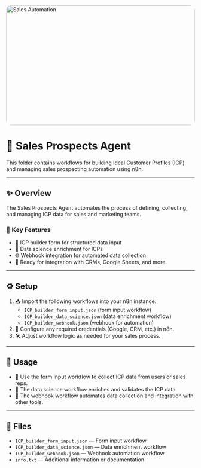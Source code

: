 <img src="https://media3.giphy.com/media/v1.Y2lkPTc5MGI3NjExNzdyY3F6N29zNHQ2b21lMTJxb201bDhrYnNmZG4ybXV4YnpyZGRsbiZlcD12MV9pbnRlcm5hbF9naWZfYnlfaWQmY3Q9Zw/cjudSgwvgj8tqmTwN9/giphy.gif" alt="Sales Automation" style="width:100%;max-height:320px;object-fit:cover;border-radius:12px;" />

# 💼 Sales Prospects Agent

This folder contains workflows for building Ideal Customer Profiles (ICP) and managing sales prospecting automation using n8n.

---

## ✨ Overview
The Sales Prospects Agent automates the process of defining, collecting, and managing ICP data for sales and marketing teams.

### 🚀 Key Features
- 📝 ICP builder form for structured data input
- 🧠 Data science enrichment for ICPs
- 🌐 Webhook integration for automated data collection
- 🔗 Ready for integration with CRMs, Google Sheets, and more

---

## ⚙️ Setup
1. 📥 Import the following workflows into your n8n instance:
   - `ICP_builder_form_input.json` (form input workflow)
   - `ICP_builder_data_science.json` (data enrichment workflow)
   - `ICP_builder_webhook.json` (webhook for automation)
2. 🔑 Configure any required credentials (Google, CRM, etc.) in n8n.
3. 🛠️ Adjust workflow logic as needed for your sales process.

---

## 🚦 Usage
- 🧾 Use the form input workflow to collect ICP data from users or sales reps.
- 🧠 The data science workflow enriches and validates the ICP data.
- 🔄 The webhook workflow automates data collection and integration with other tools.

---

## 📁 Files
- `ICP_builder_form_input.json` — Form input workflow
- `ICP_builder_data_science.json` — Data enrichment workflow
- `ICP_builder_webhook.json` — Webhook automation workflow
- `info.txt` — Additional information or documentation 